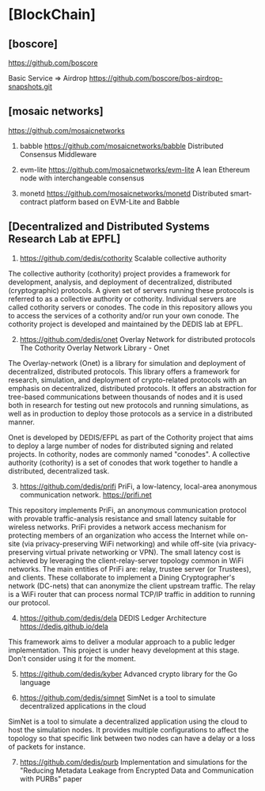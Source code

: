 # [BlockChain]


## [boscore]

https://github.com/boscore

Basic Service => Airdrop
https://github.com/boscore/bos-airdrop-snapshots.git


## [mosaic networks]
https://github.com/mosaicnetworks

01. babble
https://github.com/mosaicnetworks/babble
Distributed Consensus Middleware

02. evm-lite
https://github.com/mosaicnetworks/evm-lite
A lean Ethereum node with interchangeable consensus

03. monetd
https://github.com/mosaicnetworks/monetd
Distributed smart-contract platform based on EVM-Lite and Babble


## [Decentralized and Distributed Systems Research Lab at EPFL]

01. https://github.com/dedis/cothority
Scalable collective authority

The collective authority (cothority) project provides a framework for development, analysis, and deployment of decentralized, distributed (cryptographic) protocols. A given set of servers running these protocols is referred to as a collective authority or cothority. Individual servers are called cothority servers or conodes. The code in this repository allows you to access the services of a cothority and/or run your own conode. The cothority project is developed and maintained by the DEDIS lab at EPFL. 

02. https://github.com/dedis/onet 
Overlay Network for distributed protocols
The Cothority Overlay Network Library - Onet

The Overlay-network (Onet) is a library for simulation and deployment of decentralized, distributed protocols. This library offers a framework for research, simulation, and deployment of crypto-related protocols with an emphasis on decentralized, distributed protocols. It offers an abstraction for tree-based communications between thousands of nodes and it is used both in research for testing out new protocols and running simulations, as well as in production to deploy those protocols as a service in a distributed manner.

Onet is developed by DEDIS/EFPL as part of the Cothority project that aims to deploy a large number of nodes for distributed signing and related projects. In cothority, nodes are commonly named "conodes". A collective authority (cothority) is a set of conodes that work together to handle a distributed, decentralized task.

03. https://github.com/dedis/prifi
PriFi, a low-latency, local-area anonymous communication network. https://prifi.net

This repository implements PriFi, an anonymous communication protocol with provable traffic-analysis resistance and small latency suitable for wireless networks. PriFi provides a network access mechanism for protecting members of an organization who access the Internet while on-site (via privacy-preserving WiFi networking) and while off-site (via privacy-preserving virtual private networking or VPN). The small latency cost is achieved by leveraging the client-relay-server topology common in WiFi networks. The main entities of PriFi are: relay, trustee server (or Trustees), and clients. These collaborate to implement a Dining Cryptographer's network (DC-nets) that can anonymize the client upstream traffic. The relay is a WiFi router that can process normal TCP/IP traffic in addition to running our protocol.

04. https://github.com/dedis/dela
DEDIS Ledger Architecture https://dedis.github.io/dela

This framework aims to deliver a modular approach to a public ledger implementation. This project is under heavy development at this stage. Don't consider using it for the moment.

05. https://github.com/dedis/kyber
Advanced crypto library for the Go language

06. https://github.com/dedis/simnet
SimNet is a tool to simulate decentralized applications in the cloud

SimNet is a tool to simulate a decentralized application using the cloud to host the simulation nodes. It provides multiple configurations to affect the topology so that specific link between two nodes can have a delay or a loss of packets for instance.

07. https://github.com/dedis/purb
Implementation and simulations for the "Reducing Metadata Leakage from Encrypted Data and Communication with PURBs" paper


